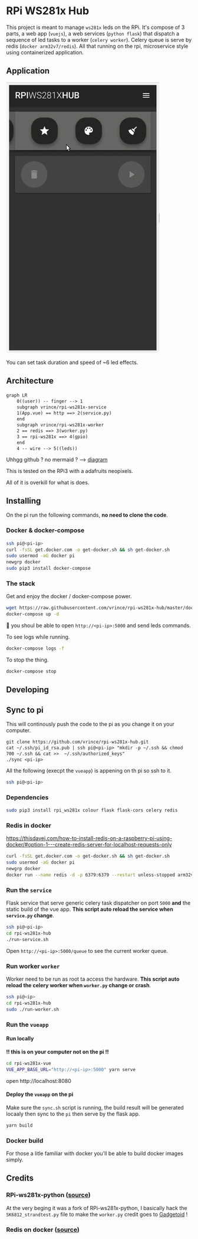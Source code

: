 # RPi WS281x Hub

This project is meant to manage `ws281x` leds on the RPi. It's compose of 3 parts, a web app (`vuejs`), a web services (`python flask`) that dispatch a sequence of led tasks to a worker (`celery worker`). Celery queue is serve by redis (`docker arm32v7/redis`). All that running on the rpi, microservice style using containerized application. 

## Application

![](media/rpi-ws281x-vue.gif)

You can set task duration and speed of ~6 led effects.

## Architecture

```mermaid
graph LR
    0((user)) -- finger --> 1
    subgraph vrince/rpi-ws281x-service
    1(App.vue) == http ==> 2(service.py)
    end
    subgraph vrince/rpi-ws281x-worker
    2 == redis ==> 3(worker.py)
    3 == rpi-ws281x ==> 4(gpio)
    end
    4 -- wire --> 5((leds))
```

Uhhgg github ? no mermaid ? --> [diagram](https://mermaidjs.github.io/mermaid-live-editor/#/view/eyJjb2RlIjoiZ3JhcGggTFJcbiAgICAwKCh1c2VyKSkgLS0gZmluZ2VyIC0tPiAxXG4gICAgc3ViZ3JhcGggdnJpbmNlL3JwaS13czI4MXgtc2VydmljZVxuICAgIDEoQXBwLnZ1ZSkgPT0gaHR0cCA9PT4gMihzZXJ2aWNlLnB5KVxuICAgIGVuZFxuICAgIHN1YmdyYXBoIHZyaW5jZS9ycGktd3MyODF4LXdvcmtlclxuICAgIDIgPT0gcmVkaXMgPT0-IDMod29ya2VyLnB5KVxuICAgIDMgPT0gcnBpLXdzMjgxeCA9PT4gNChncGlvKVxuICAgIGVuZFxuICAgIDQgLS0gd2lyZSAtLT4gNSgobGVkcykpXG4iLCJtZXJtYWlkIjp7InRoZW1lIjoiZGVmYXVsdCJ9fQ)

This is tested on the RPi3 with a adafruits neopixels.

All of it is overkill for what is does.

## Installing

On the pi run the following commands, **no need to clone the code**.

### Docker & docker-compose

```bash
ssh pi@<pi-ip>
curl -fsSL get.docker.com -o get-docker.sh && sh get-docker.sh
sudo usermod -aG docker pi
newgrp docker
sudo pip3 install docker-compose
```

### The stack

Get and enjoy the docker / docker-compose power.

```bash
wget https://raw.githubusercontent.com/vrince/rpi-ws281x-hub/master/docker-compose.yml
docker-compose up -d
```

:tada: you shoul be able to open `http://<pi-ip>:5000` and send leds commands.

To see logs while running.

```bash
docker-compose logs -f
```

To stop the thing.

```bash
docker-compose stop
```

## Developing

## Sync to pi

This will continously push the code to the pi as you change it on your computer.

```
git clone https://github.com/vrince/rpi-ws281x-hub.git
cat ~/.ssh/pi_id_rsa.pub | ssh pi@<pi-ip> "mkdir -p ~/.ssh && chmod 700 ~/.ssh && cat >>  ~/.ssh/authorized_keys"
./sync <pi-ip>
```

All the following (execpt the `vueapp`) is appening on th pi so ssh to it.

```bash
ssh pi@<pi-ip>
```

### Dependencies

```bash
sudo pip3 install rpi_ws281x colour flask flask-cors celery redis 
```

### Redis in docker

https://thisdavej.com/how-to-install-redis-on-a-raspberry-pi-using-docker/#option-1---create-redis-server-for-localhost-requests-only

```bash
curl -fsSL get.docker.com -o get-docker.sh && sh get-docker.sh
sudo usermod -aG docker pi
newgrp docker
docker run --name redis -d -p 6379:6379 --restart unless-stopped arm32v7/redis --appendonly yes --maxmemory 512mb --tcp-backlog 128
```

### Run the `service`

Flask service that serve generic celery task dispatcher on port `5000` **and** the static build of the vue app. **This script auto reload the service when `service.py` change**.

```bash
ssh pi@<pi-ip>
cd rpi-ws281x-hub
./run-service.sh
```

Open `http://<pi-ip>:5000/queue` to see the current worker queue.

### Run worker `worker`

Worker need to be run as root ta access the hardware. **This script auto reload the celery worker when `worker.py` change or crash**.

```bash
ssh pi@<ip>
cd rpi-ws281x-hub
sudo ./run-worker.sh
```

### Run the `vueapp`

#### Run locally

**!! this is on your computer not on the pi !!**

```bash
cd rpi-ws281x-vue
VUE_APP_BASE_URL="http://<pi-ip>:5000" yarn serve
```

open http://localhost:8080

#### Deploy the `vueapp` on the pi

Make sure the `sync.sh` script is running, the build result will be generated locaaly then sync to the `pi` then serve by the flask app.

```bash
yarn build
```

### Docker build

For those a litle familiar with docker you'll be able to build docker images simply.

## Credits

### RPi-ws281x-python ([source](https://github.com/rpi-ws281x/rpi-ws281x-python))

At the very beging it was a fork of RPi-ws281x-python, I basically hack the `SK6812_strandtest.py` file to make the `worker.py` credit goes to [Gadgetoid](https://github.com/Gadgetoid) !

### Redis on docker ([source](https://thisdavej.com/how-to-install-redis-on-a-raspberry-pi-using-docker/#option-1---create-redis-server-for-localhost-requests-only))